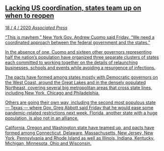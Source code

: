 <a class='link' href='https://archive.vn/ggtRZ'>
<article>

## Lacking US coordination, states team up on when to reopen

<time datetime=2020-04-18>18 / 4 / 2020</time>
<em class='source'>Associated Press</em>

“This is mayhem,” New York Gov. Andrew Cuomo said Friday. “We need a
coordinated approach between the federal government and the states.”

In the absence of one, Cuomo and sixteen other governors representing half the
nation’s population have organized three separate clusters of states each
committed to working together on the details of relaunching businesses, schools
and events while avoiding a resurgence of infections.

The pacts have formed among states mostly with Democratic governors on the West
Coast, around the Great Lakes and in the densely populated Northeast, covering
several big metropolitan areas that cross state lines, including New York,
Chicago and Philadelphia.

Others are going their own way, including the second most populous state —
Texas — where Gov. Greg Abbott said Friday that he would ease some
pandemic-related restrictions next week. Florida, another state with a huge
population, is also not in an alliance.

California, Oregon and Washington state have teamed up, and pacts have formed
among Connecticut, Delaware, Massachusetts, New Jersey, New York, Pennsylvania
and Rhode Island as well as Illinois, Indiana, Kentucky, Michigan, Minnesota,
Ohio and Wisconsin.

</article>
</a>
